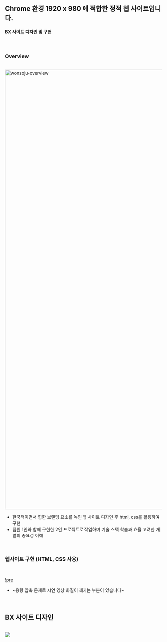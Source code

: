 ## Chrome 환경 1920 x 980 에 적합한 정적 웹 사이트입니다.

#### BX 사이트 디자인 및 구현
<br>

### Overview
<br>
<img width="1413" alt="wonsoju-overview" src="https://github.com/kanghaeven/WONSOJU_BX/assets/122589773/ee377f91-f574-4574-b300-ce5845e26898">

- 한국적이면서 힙한 브랜딩 요소를 녹인 웹 사이트 디자인 후 html, css를 활용하여 구현
- 팀원 1인와 함께 구현한 2인 프로젝트로 작업하며 기술 스택 학습과 효율 고려한 개발의 중요성 이해
<br>

### 웹사이트 구현 (HTML, CSS 사용)
<br>

[!pre](https://github.com/kanghaeven/WONSOJU_BX/assets/122589773/12f12c4d-6ad9-4c89-8b19-3909c5b603b3)

- ~용량 압축 문제로 시연 영상 화질이 깨지는 부분이 있습니다~ 

<br>

## BX 사이트 디자인
<br>

<img src="./전체1.png" />
<br>
